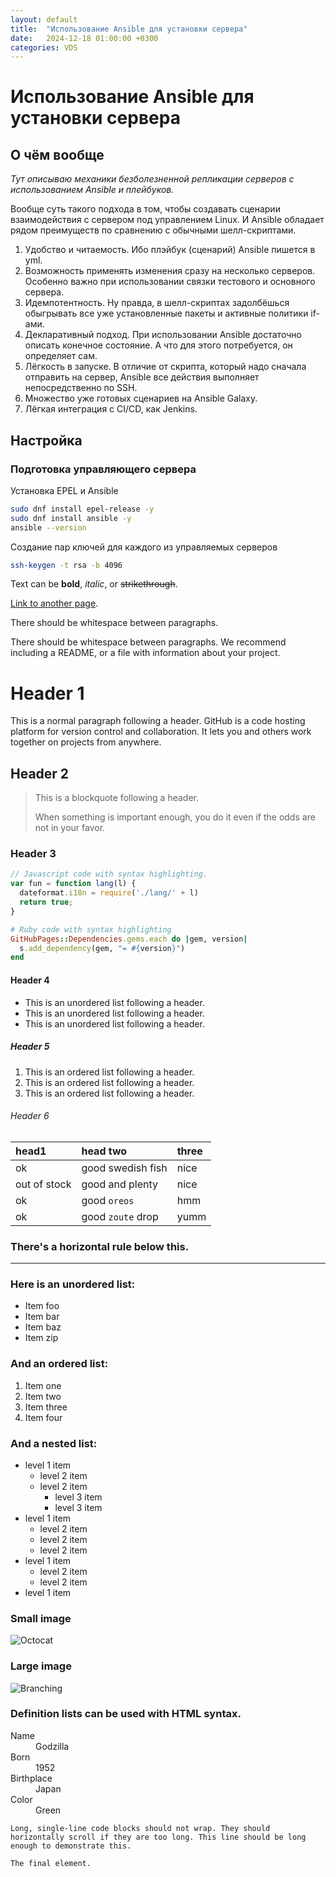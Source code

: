 ```yaml
---
layout: default
title:  "Использование Ansible для установки сервера"
date:   2024-12-18 01:00:00 +0300
categories: VDS
---
```


# Использование Ansible для установки сервера

## О чём вообще

_Тут описываю механики безболезненной репликации серверов с использованием Ansible и плейбуков._

Вообще суть такого подхода в том, чтобы создавать сценарии взаимодействия с сервером под управлением Linux. И Ansible обладает рядом преимуществ по сравнению с обычными шелл-скриптами. 

1. Удобство и читаемость. Ибо плэйбук (сценарий) Ansible пишется в yml. 
2. Возможность применять изменения сразу на несколько серверов. Особенно важно при использовании связки тестового и основного сервера.
3. Идемпотентность. Ну правда, в шелл-скриптах задолбёшься обыгрывать все уже установленные пакеты и активные политики if-ами.
4. Декларативный подход. При использовании Ansible достаточно описать конечное состояние. А что для этого потребуется, он определяет сам.
5. Лёгкость в запуске. В отличие от скрипта, который надо сначала отправить на сервер, Ansible все действия выполняет непосредственно по SSH.
7. Множество уже готовых сценариев на Ansible Galaxy.
8. Лёгкая интеграция с CI/CD, как Jenkins.

## Настройка

### Подготовка управляющего сервера

Установка EPEL и Ansible
```bash
sudo dnf install epel-release -y
sudo dnf install ansible -y
ansible --version
```

Создание пар ключей для каждого из управляемых серверов
```bash
ssh-keygen -t rsa -b 4096
```


Text can be **bold**, _italic_, or ~~strikethrough~~.

[Link to another page](./another-page.html).

There should be whitespace between paragraphs.

There should be whitespace between paragraphs. We recommend including a README, or a file with information about your project.

# Header 1

This is a normal paragraph following a header. GitHub is a code hosting platform for version control and collaboration. It lets you and others work together on projects from anywhere.

## Header 2

> This is a blockquote following a header.
>
> When something is important enough, you do it even if the odds are not in your favor.

### Header 3

```js
// Javascript code with syntax highlighting.
var fun = function lang(l) {
  dateformat.i18n = require('./lang/' + l)
  return true;
}
```

```ruby
# Ruby code with syntax highlighting
GitHubPages::Dependencies.gems.each do |gem, version|
  s.add_dependency(gem, "= #{version}")
end
```

#### Header 4

*   This is an unordered list following a header.
*   This is an unordered list following a header.
*   This is an unordered list following a header.

##### Header 5

1.  This is an ordered list following a header.
2.  This is an ordered list following a header.
3.  This is an ordered list following a header.

###### Header 6

| head1        | head two          | three |
|:-------------|:------------------|:------|
| ok           | good swedish fish | nice  |
| out of stock | good and plenty   | nice  |
| ok           | good `oreos`      | hmm   |
| ok           | good `zoute` drop | yumm  |

### There's a horizontal rule below this.

* * *

### Here is an unordered list:

*   Item foo
*   Item bar
*   Item baz
*   Item zip

### And an ordered list:

1.  Item one
1.  Item two
1.  Item three
1.  Item four

### And a nested list:

- level 1 item
  - level 2 item
  - level 2 item
    - level 3 item
    - level 3 item
- level 1 item
  - level 2 item
  - level 2 item
  - level 2 item
- level 1 item
  - level 2 item
  - level 2 item
- level 1 item

### Small image

![Octocat](https://github.githubassets.com/images/icons/emoji/octocat.png)

### Large image

![Branching](https://zamanilka.ru/wp-content/uploads/2019/03/5120x2880-UHD.jpg)


### Definition lists can be used with HTML syntax.

<dl>
<dt>Name</dt>
<dd>Godzilla</dd>
<dt>Born</dt>
<dd>1952</dd>
<dt>Birthplace</dt>
<dd>Japan</dd>
<dt>Color</dt>
<dd>Green</dd>
</dl>

```
Long, single-line code blocks should not wrap. They should horizontally scroll if they are too long. This line should be long enough to demonstrate this.
```

```
The final element.
```
